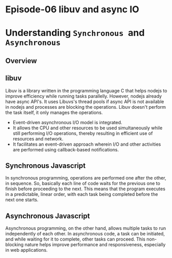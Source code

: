 # Episode-06 libuv and async IO

# Understanding `Synchronous `and `Asynchronous`

## Overview

## libuv

Libuv is a library written in the programming language C that helps nodejs to improve efficiency while running tasks parallelly. However, nodejs already have async API's. It uses Libuvs's thread pools if async API is not available in nodejs and processes are blocking the operations. Libuv doesn't perform the task itself, it only manages the operations.

- Event-driven asynchronous I/O model is integrated.
- It allows the CPU and other resources to be used simultaneously while still performing I/O operations, thereby resulting in efficient use of resources and network.
- It facilitates an event-driven approach wherein I/O and other activities are performed using callback-based notifications.

## Synchronous Javascript
In synchronous programming, operations are performed one after the other, in sequence. So, basically each line of code waits for the previous one to finish before proceeding to the next. This means that the program executes in a predictable, linear order, with each task being completed before the next one starts.

## Asynchronous Javascript
Asynchronous programming, on the other hand, allows multiple tasks to run independently of each other. In asynchronous code, a task can be initiated, and while waiting for it to complete, other tasks can proceed. This non-blocking nature helps improve performance and responsiveness, especially in web applications.
